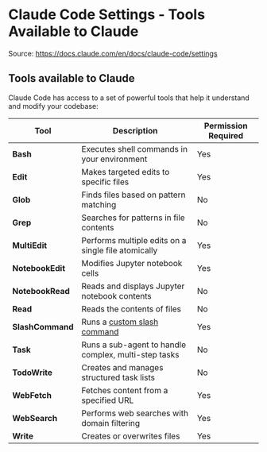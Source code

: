 # Claude Code Settings - Tools Available to Claude

Source: https://docs.claude.com/en/docs/claude-code/settings

## Tools available to Claude

Claude Code has access to a set of powerful tools that help it understand and modify your codebase:

| Tool | Description | Permission Required |
| --- | --- | --- |
| **Bash** | Executes shell commands in your environment | Yes |
| **Edit** | Makes targeted edits to specific files | Yes |
| **Glob** | Finds files based on pattern matching | No |
| **Grep** | Searches for patterns in file contents | No |
| **MultiEdit** | Performs multiple edits on a single file atomically | Yes |
| **NotebookEdit** | Modifies Jupyter notebook cells | Yes |
| **NotebookRead** | Reads and displays Jupyter notebook contents | No |
| **Read** | Reads the contents of files | No |
| **SlashCommand** | Runs a [custom slash command](https://docs.claude.com/en/docs/claude-code/slash-commands#slashcommand-tool) | Yes |
| **Task** | Runs a sub-agent to handle complex, multi-step tasks | No |
| **TodoWrite** | Creates and manages structured task lists | No |
| **WebFetch** | Fetches content from a specified URL | Yes |
| **WebSearch** | Performs web searches with domain filtering | Yes |
| **Write** | Creates or overwrites files | Yes |
